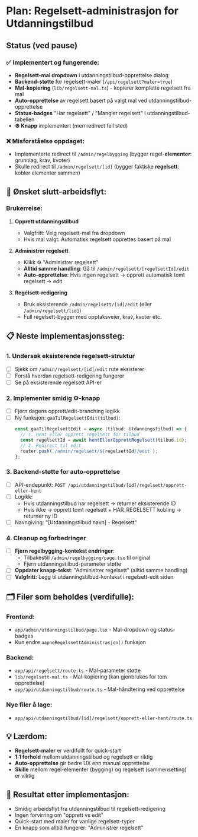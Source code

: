 # Plan: Regelsett-administrasjon for Utdanningstilbud

## Status (ved pause)

### ✅ Implementert og fungerende:

- **Regelsett-mal dropdown** i utdanningstilbud-opprettelse dialog
- **Backend-støtte** for regelsett-maler (`/api/regelsett?maler=true`)
- **Mal-kopiering** (`lib/regelsett-mal.ts`) - kopierer komplette regelsett fra mal
- **Auto-opprettelse** av regelsett basert på valgt mal ved utdanningstilbud-opprettelse
- **Status-badges** "Har regelsett" / "Mangler regelsett" i utdanningstilbud-tabellen
- **⚙️ Knapp** implementert (men redirect feil sted)

### ❌ Misforståelse oppdaget:

- Implementerte redirect til `/admin/regelbygging` (bygger regel-**elementer**: grunnlag, krav, kvoter)
- Skulle redirect til `/admin/regelsett/[id]` (bygger faktiske **regelsett**: kobler elementer sammen)

## 🎯 Ønsket slutt-arbeidsflyt:

### Brukerreise:

1. **Opprett utdanningstilbud**

   - Valgfritt: Velg regelsett-mal fra dropdown
   - Hvis mal valgt: Automatisk regelsett opprettes basert på mal

2. **Administrer regelsett**

   - Klikk ⚙️ "Administrer regelsett"
   - **Alltid samme handling**: Gå til `/admin/regelsett/[regelsettId]/edit`
   - **Auto-opprettelse**: Hvis ingen regelsett → opprett automatisk tomt regelsett → edit

3. **Regelsett-redigering**
   - Bruk eksisterende `/admin/regelsett/[id]/edit` (eller `/admin/regelsett/[id]`)
   - Full regelsett-bygger med opptaksveier, krav, kvoter etc.

## 📋 Neste implementasjonssteg:

### 1. Undersøk eksisterende regelsett-struktur

- [ ] Sjekk om `/admin/regelsett/[id]/edit` rute eksisterer
- [ ] Forstå hvordan regelsett-redigering fungerer
- [ ] Se på eksisterende regelsett API-er

### 2. Implementer smidig ⚙️-knapp

- [ ] Fjern dagens opprett/edit-branching logikk
- [ ] Ny funksjon: `gaaTilRegelsettEdit(tilbud)`:
  ```typescript
  const gaaTilRegelsettEdit = async (tilbud: Utdanningstilbud) => {
    // 1. Hent eller opprett regelsett for tilbud
    const regelsettId = await hentEllerOpprettRegelsett(tilbud.id);
    // 2. Redirect til edit
    router.push(`/admin/regelsett/${regelsettId}/edit`);
  };
  ```

### 3. Backend-støtte for auto-opprettelse

- [ ] API-endepunkt: `POST /api/utdanningstilbud/[id]/regelsett/opprett-eller-hent`
- [ ] Logikk:
  - Hvis utdanningstilbud har regelsett → returner eksisterende ID
  - Hvis ikke → opprett tomt regelsett + HAR_REGELSETT kobling → returner ny ID
- [ ] Navngiving: "[Utdanningstilbud navn] - Regelsett"

### 4. Cleanup og forbedringer

- [ ] **Fjern regelbygging-kontekst endringer**:
  - Tilbakestill `/admin/regelbygging/page.tsx` til original
  - Fjern utdanningstilbud-parameter støtte
- [ ] **Oppdater knapp-tekst**: "Administrer regelsett" (alltid samme handling)
- [ ] **Valgfritt**: Legg til utdanningstilbud-kontekst i regelsett-edit siden

## 🗂️ Filer som beholdes (verdifulle):

### Frontend:

- `app/admin/utdanningstilbud/page.tsx` - Mal-dropdown og status-badges
- Kun endre `aapneRegelssettAdministrasjon()` funksjon

### Backend:

- `app/api/regelsett/route.ts` - Mal-parameter støtte
- `lib/regelsett-mal.ts` - Mal-kopiering (kan gjenbrukes for tom opprettelse)
- `app/api/utdanningstilbud/route.ts` - Mal-håndtering ved opprettelse

### Nye filer å lage:

- `app/api/utdanningstilbud/[id]/regelsett/opprett-eller-hent/route.ts`

## 💡 Lærdom:

- **Regelsett-maler** er verdifullt for quick-start
- **1:1 forhold** mellom utdanningstilbud og regelsett er riktig
- **Auto-opprettelse** gir bedre UX enn manual opprettelse
- **Skille** mellom regel-elementer (bygging) og regelsett (sammensetting) er viktig

## 🎯 Resultat etter implementasjon:

- Smidig arbeidsflyt fra utdanningstilbud til regelsett-redigering
- Ingen forvirring om "opprett vs edit"
- Quick-start med maler for vanlige regelsett-typer
- En knapp som alltid fungerer: "Administrer regelsett"
